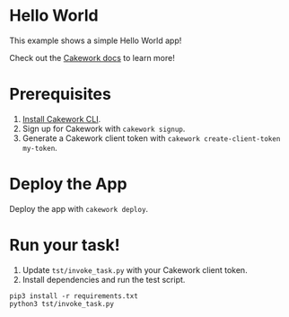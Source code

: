 # Hello World

This example shows a simple Hello World app!

Check out the [Cakework docs](https://docs.cakework.com/) to learn more!

# Prerequisites
1. [Install Cakework CLI](https://docs.cakework.com/reference/cli/installation).
2. Sign up for Cakework with ```cakework signup```.
3. Generate a Cakework client token with ```cakework create-client-token my-token```.

# Deploy the App
Deploy the app with ```cakework deploy```.

# Run your task!
1. Update ```tst/invoke_task.py``` with your Cakework client token.
2. Install dependencies and run the test script.

```
pip3 install -r requirements.txt
python3 tst/invoke_task.py
```
